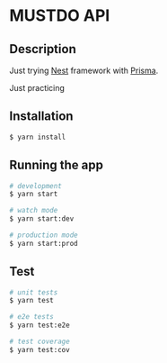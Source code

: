 # MUSTDO API

## Description

Just trying [Nest](https://github.com/nestjs/nest) framework with [Prisma](https://www.prisma.io/).

Just practicing

## Installation

```bash
$ yarn install
```

## Running the app

```bash
# development
$ yarn start

# watch mode
$ yarn start:dev

# production mode
$ yarn start:prod
```

## Test

```bash
# unit tests
$ yarn test

# e2e tests
$ yarn test:e2e

# test coverage
$ yarn test:cov
```
